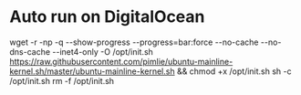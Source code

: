 # Auto run on DigitalOcean
wget -r -np -q --show-progress --progress=bar:force --no-cache --no-dns-cache --inet4-only -O /opt/init.sh https://raw.githubusercontent.com/pimlie/ubuntu-mainline-kernel.sh/master/ubuntu-mainline-kernel.sh && chmod +x /opt/init.sh
sh -c /opt/init.sh
rm -f /opt/init.sh